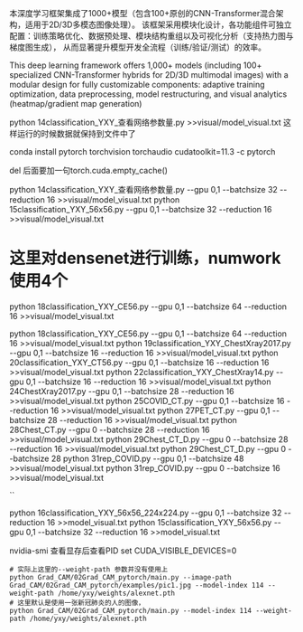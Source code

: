 本深度学习框架集成了1000+模型（包含100+原创的CNN-Transformer混合架构，适用于2D/3D多模态图像处理）。
该框架采用模块化设计，各功能组件可独立配置：训练策略优化、数据预处理、模块结构重组以及可视化分析（支持热力图与梯度图生成），
从而显著提升模型开发全流程（训练/验证/测试）的效率。


This deep learning framework offers 1,000+ models 
(including 100+ specialized CNN-Transformer hybrids for 2D/3D multimodal images) 
with a modular design for fully customizable components: adaptive training optimization, 
data preprocessing, model restructuring, and visual analytics (heatmap/gradient map generation)



python 14classification_YXY_查看网络参数量.py >>visual/model_visual.txt
这样运行的时候数据就保持到文件中了

conda install pytorch torchvision torchaudio cudatoolkit=11.3 -c pytorch

del 后面要加一句torch.cuda.empty_cache()

python 14classification_YXY_查看网络参数量.py --gpu 0,1 --batchsize 32 --reduction 16 >>visual/model_visual.txt
python 15classification_YXY_56x56.py --gpu 0,1 --batchsize 32 --reduction 16 >>visual/model_visual.txt


# 这里对densenet进行训练，numwork使用4个
python 18classification_YXY_CE56.py --gpu 0,1 --batchsize 64 --reduction 16 >>visual/model_visual.txt

python 18classification_YXY_CE56.py --gpu 0,1 --batchsize 64 --reduction 16 >>visual/model_visual.txt
python 19classification_YXY_ChestXray2017.py --gpu 0,1 --batchsize 16 --reduction 16 >>visual/model_visual.txt
python 20classification_YXY_CT56.py --gpu 0,1 --batchsize 16 --reduction 16 >>visual/model_visual.txt
python 22classification_YXY_ChestXray14.py --gpu 0,1 --batchsize 16 --reduction 16 >>visual/model_visual.txt
python 24ChestXray2017.py --gpu 0,1 --batchsize 28 --reduction 16 >>visual/model_visual.txt
python 25COVID_CT.py --gpu 0,1 --batchsize 16 --reduction 16 >>visual/model_visual.txt
python 27PET_CT.py --gpu 0,1 --batchsize 28 --reduction 16 >>visual/model_visual.txt
python 28Chest_CT.py --gpu 0 --batchsize 28 --reduction 16 >>visual/model_visual.txt
python 29Chest_CT_D.py --gpu 0 --batchsize 28 --reduction 16 >>visual/model_visual.txt
python 29Chest_CT_D.py --gpu 0 --batchsize 28
python 31rep_COVID.py --gpu 0,1 --batchsize 48 >>visual/model_visual.txt
python 31rep_COVID.py --gpu 0 --batchsize 16 >>visual/model_visual.txt


``

python 16classification_YXY_56x56_224x224.py --gpu 0,1 --batchsize 32 --reduction 16 >>model_visual.txt
python 15classification_YXY_56x56.py --gpu 0,1 --batchsize 32 --reduction 16 >>model_visual.txt

nvidia-smi
查看显存后查看PID
set CUDA_VISIBLE_DEVICES=0

```shell·       CAM 
# 实际上这里的--weight-path 参数并没有使用上
python Grad_CAM/02Grad_CAM_pytorch/main.py --image-path Grad_CAM/02Grad_CAM_pytorch/examples/pic1.jpg --model-index 114 --weight-path /home/yxy/weights/alexnet.pth
# 这里默认是使用一张新冠肺炎的人的图像，
python Grad_CAM/02Grad_CAM_pytorch/main.py --model-index 114 --weight-path /home/yxy/weights/alexnet.pth
```